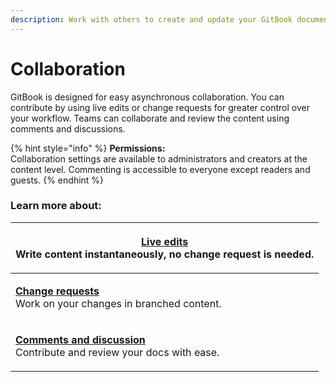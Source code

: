 ```yaml
---
description: Work with others to create and update your GitBook documentation.
---
```


# Collaboration

GitBook is designed for easy asynchronous collaboration. You can contribute by using live edits or change requests for greater control over your workflow. Teams can collaborate and review the content using comments and discussions.&#x20;

{% hint style="info" %}
**Permissions:**\
Collaboration settings are available to administrators and creators at the content level. Commenting is accessible to everyone except readers and guests.
{% endhint %}

### Learn more about:

| <p><strong></strong><a href="live-edits.md"><strong>Live edits</strong></a><br>Write content instantaneously, no change request is needed.</p>      |
| --------------------------------------------------------------------------------------------------------------------------------------------------- |
| <p><strong></strong><a href="change-requests.md"><strong>Change requests</strong></a><br>Work on your changes in branched content.</p>              |
| <p><strong></strong><a href="comments-discussion.md"><strong>Comments and discussion</strong></a><br>Contribute and review your docs with ease.</p> |
